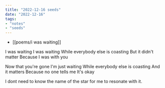```yaml
---
title: "2022-12-16 seeds"
date: "2022-12-16"
tags:
- "notes"
- "seeds"
---
```


- [[poems/i was waiting]]

I was waiting
I was waiting
While everybody else is coasting
But it didn't matter
Because I was with you

Now that you're gone
I'm just waiting
While everybody else is coasting
And it matters
Because no one tells me
It's okay

I dont need to know the name of the star for me to resonate with it.